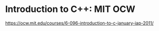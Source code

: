 # Introduction to C++: MIT OCW

https://ocw.mit.edu/courses/6-096-introduction-to-c-january-iap-2011/
